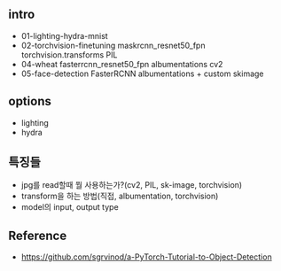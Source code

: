 ## intro
- 01-lighting-hydra-mnist 
- 02-torchvision-finetuning            maskrcnn_resnet50_fpn     torchvision.transforms		PIL
- 04-wheat                             fasterrcnn_resnet50_fpn   albumentations			cv2
- 05-face-detection                    FasterRCNN		 albumentations + custom	skimage

## options
- lighting
- hydra

## 특징들
- jpg를 read할때 뭘 사용하는가?(cv2, PIL, sk-image, torchvision)
- transform을 하는 방법(직접, albumentation, torchvision)
- model의 input, output type

## Reference
- https://github.com/sgrvinod/a-PyTorch-Tutorial-to-Object-Detection

